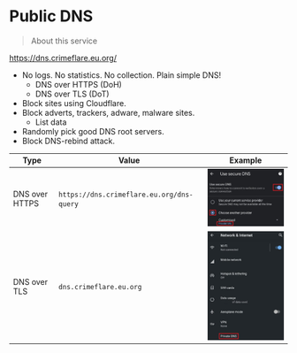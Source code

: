 # Public DNS


> About this service

https://dns.crimeflare.eu.org/


- No logs. No statistics. No collection. Plain simple DNS!
  - DNS over HTTPS (DoH)
  - DNS over TLS (DoT)
- Block sites using Cloudflare.
- Block adverts, trackers, adware, malware sites.
  - List data
-  Randomly pick good DNS root servers.
- Block DNS-rebind attack.


| Type | Value | Example |
| --- | --- | --- |
| DNS over HTTPS | `https://dns.crimeflare.eu.org/dns-query` | ![](../image/dnsset-doh.jpg) |
| DNS over TLS | `dns.crimeflare.eu.org` | ![](../image/dnsset-dot.jpg) |
